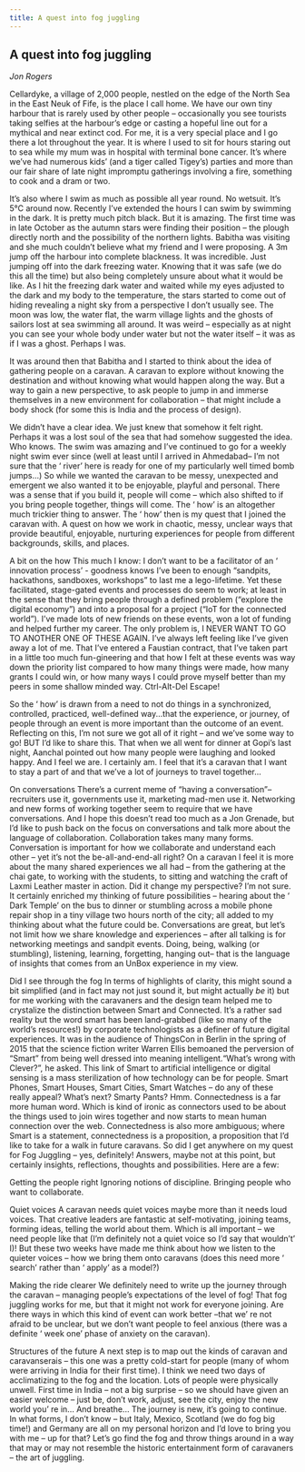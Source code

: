 ```yaml
---
title: A quest into fog juggling
---
```


## A quest into fog juggling
_Jon Rogers_

Cellardyke, a village of 2,000 people, nestled on the edge of the North Sea in the East Neuk of Fife, is the place I call home. We have our own tiny harbour that
is rarely used by other people  – occasionally you see tourists taking selfies at the harbour’s edge or casting a hopeful line out for a mythical and near extinct cod. For me, it is a very special place and I go there a lot throughout the year. It is where I used to sit for hours staring out to sea while my mum was in hospital
with terminal bone cancer. It’s where we’ve had numerous kids’ (and a tiger called Tigey’s) parties and more than our fair share of late night impromptu gatherings involving a fire, something to cook and a dram or two.

It’s also where I swim as much as possible all year round. No wetsuit. It’s 5°C around now. Recently I’ve extended the hours I can swim by swimming in the dark. It is pretty much pitch black. But it is amazing. The first time was in late October  as the autumn stars were finding their position – the plough directly north and
the possibility of the northern lights. Babitha was visiting and she much couldn’t believe what my friend and I were proposing. A 3m jump off the harbour into complete blackness.  It was incredible. Just jumping off into the dark freezing water. Knowing that it was safe (we do this all the time) but also being completely unsure about what it would be like. As I hit the freezing dark water and waited while my eyes adjusted to the dark and my body to the temperature, the stars started to come out of hiding revealing a night sky from a perspective I don’t usually see. The moon was low, the water flat, the warm village lights and the ghosts of sailors lost at sea swimming all around. It was weird – especially as at night you can see your whole body under water but not the water itself – it was as if I was a ghost. Perhaps I was.

It was around then that Babitha and I started to think about the idea of gathering people on a caravan. A caravan to explore without knowing the destination
and without knowing what would happen along the way.  But a way to gain a new perspective, to ask people to jump in and immerse themselves in a new environment for collaboration – that might include a body shock (for some this is India and the process of design).

We didn’t have a clear idea. We just knew that somehow it felt right. Perhaps it was a lost soul of the sea that had somehow suggested the idea. Who knows. The swim was amazing and I’ve continued to go for a weekly night swim ever since (well at least until I arrived in Ahmedabad– I’m not sure that the ‘ river’ here is ready for one of my particularly well timed bomb jumps...)
So while we wanted the caravan to be messy, unexpected and emergent we also wanted it to be enjoyable, playful and personal. There was a sense that if you build it, people will come – which also shifted to if you bring people together, things will come. The ‘ how’ is an altogether much trickier thing to answer. The ‘ how’  then is my quest that I joined  the caravan with. A quest on how we work in chaotic, messy, unclear ways that provide beautiful, enjoyable, nurturing experiences for people from different backgrounds, skills, and places.

A bit on the how
This much I know: I don’t want to be a facilitator of an ‘ innovation process’ - goodness knows I’ve been to enough “sandpits, hackathons, sandboxes, workshops” to last me a lego-lifetime.   Yet these facilitated, stage-gated events and processes do seem to work; at least in the sense that they bring people through a defined problem (“explore the digital economy”) and into a proposal for a project (“IoT for
the connected world”). I’ve made lots of new friends on these events, won a lot of funding and helped further my career. The only problem is, I NEVER WANT TO GO TO ANOTHER ONE OF THESE AGAIN. I’ve always left feeling like I’ve given away a lot of me. That I’ve entered a Faustian contract, that I’ve taken part in a little too much fun-gineering and that how I felt at these events was way down the priority list compared to how many things were made, how many grants  I could win, or how many ways I could prove myself better than my peers in some shallow minded way. Ctrl-Alt-Del Escape!

So the ‘ how’  is drawn from a need to not do things in a synchronized, controlled, practiced, well-defined way...that the experience, or journey, of people through an event is more important than the outcome of an event.  Reflecting  on this, I’m not sure we got all of it right – and we’ve some way to go! BUT I’d like to share this. That when we all went for dinner at Gopi’s last night, Aanchal pointed out how many people were laughing and looked happy. And I feel we are. I certainly am. I feel that it’s a caravan that I want to stay a part of and that we’ve a lot of journeys to travel together...

On  conversations
There’s a current meme of “having a conversation”–
recruiters use it, governments use it, marketing mad-men use it. Networking and new forms of working together   seem to require that we have conversations.  And I hope this doesn’t read too much as a Jon Grenade, but I’d like to push back on the focus on conversations and talk more about the language of collaboration. Collaboration takes many many
forms. Conversation is important for how we collaborate and understand each other – yet it’s not the be-all-and-end-all right? On a caravan I feel it is more about the many shared experiences we all had – from the gathering at the chai gate, to working with the students, to sitting and watching the craft of Laxmi Leather master in action. Did it change my perspective? I’m not sure. It certainly enriched my thinking  of future possibilities – hearing about the ‘ Dark Temple’ on the bus to dinner or stumbling across a mobile phone repair shop in a tiny village two hours north of the city; all added to my thinking about what the future could be. Conversations are great, but let’s not limit how we share knowledge and experiences – after all talking is for networking meetings and sandpit events. Doing, being, walking (or stumbling), listening, learning, forgetting, hanging out– that is the language of insights that comes from an UnBox experience in my view.

Did I see through the fog
In terms of highlights of clarity, this might sound a bit simplified (and in fact may not just sound it, but might actually *be* it) but for me working with the caravaners and the design team helped me to crystalize the distinction between Smart and Connected. It’s a rather sad reality
but the word smart has been land-grabbed (like so many of the world’s resources!) by corporate technologists
as a definer of future digital experiences. It was in the audience of ThingsCon in Berlin in the spring of 2015 that the science fiction writer Warren Ellis bemoaned the perversion of “Smart” from being well dressed into meaning intelligent.“What’s wrong with Clever?”, he asked. This link of Smart to artificial intelligence or digital sensing is a mass sterilization of how technology can be for people.  Smart Phones, Smart Houses, Smart Cities, Smart Watches – do any of these really appeal? What’s next? Smarty Pants? Hmm.
Connectedness is a far more human word. Which is kind of ironic as connectors used to be about the things used to join wires together and now starts to mean human connection over the web. Connectedness is also more ambiguous; where Smart is a statement, connectedness is a proposition, a proposition that I’d like to take for a walk in future caravans. So did I get anywhere on my quest for Fog Juggling – yes, definitely! Answers, maybe not at this point, but certainly insights, reflections, thoughts and possibilities. Here are a few:

Getting the people right
Ignoring notions of discipline. Bringing people who want to collaborate.

Quiet voices
A caravan needs quiet voices maybe more than it needs loud voices. That creative leaders are fantastic at self-motivating, joining teams, forming ideas, telling the world about them. Which is all important – we need people like that (I’m definitely not a quiet voice so I’d say that wouldn’t’ I)! But these two weeks have made me think about how we listen to the quieter voices – how we bring them onto caravans (does this need more ‘ search’ rather than ‘ apply’  as a model?)

Making the ride clearer
We definitely need to write up the journey through the caravan – managing people’s expectations of the level of fog! That fog juggling works for me, but that it might not work for everyone joining. Are there ways in which this kind of event can work better –that we’ re not afraid to be
unclear, but we don’t want people to feel anxious (there was a definite ‘ week one’  phase of anxiety on the caravan).

Structures of the future
A next step is to map out the kinds of caravan and caravanserais – this one was a pretty cold-start for people (many of whom were arriving in India for their first time). I think we need two days of acclimatizing to the fog and the location. Lots of people were physically unwell. First time in India – not a big surprise – so we should have given an easier welcome – just be, don’t work, adjust, see the city, enjoy the new world you’ re in... And breathe...
The journey is new, it’s going to continue. In what forms, I don’t know – but Italy, Mexico, Scotland (we do fog big time!) and Germany are all on my personal horizon and I’d love to bring you with me – up for that? Let’s go find the fog and throw things around in a way that may or may not resemble the historic entertainment form of caravaners – the art of juggling.